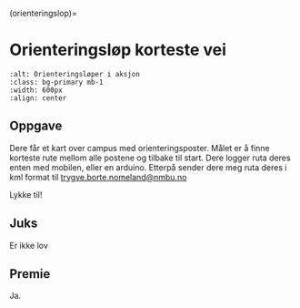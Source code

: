 (orienteringslop)=
# Orienteringsløp korteste vei

```{image} ../bilder/orientering.jpg
:alt: Orienteringsløper i aksjon
:class: bg-primary mb-1
:width: 600px
:align: center
```

## Oppgave

Dere får et kart over campus med orienteringsposter. Målet er å finne korteste rute mellom alle postene og tilbake til start. Dere logger ruta deres enten med mobilen, eller en arduino. Etterpå sender dere meg ruta deres i kml format til trygve.borte.nomeland@nmbu.no

Lykke til!

## Juks
Er ikke lov

## Premie
Ja.